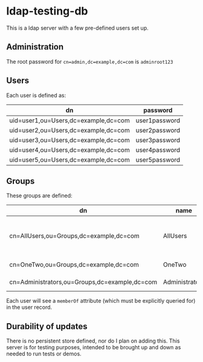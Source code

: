 # ldap-testing-db

This is a ldap server with a few pre-defined users set up.

## Administration

The root password for `cn=admin,dc=example,dc=com` is `adminroot123`

## Users

Each user is defined as:

|dn|password|
|-|-|
|uid=user1,ou=Users,dc=example,dc=com|user1password|
|uid=user2,ou=Users,dc=example,dc=com|user2password|
|uid=user3,ou=Users,dc=example,dc=com|user3password|
|uid=user4,ou=Users,dc=example,dc=com|user4password|
|uid=user5,ou=Users,dc=example,dc=com|user5password|

## Groups

These groups are defined:

|dn|name|members|
|-|-|-|
|cn=AllUsers,ou=Groups,dc=example,dc=com|AllUsers|user1, user2, user3, user4, user5|
|cn=OneTwo,ou=Groups,dc=example,dc=com|OneTwo|user1, user2|
|cn=Administrators,ou=Groups,dc=example,dc=com|Administrators|user2, user4|

Each user will see a `memberOf` attribute (which must be explicitly queried for)
in the user record.

## Durability of updates

There is no persistent store defined, nor do I plan on adding this.  This server
is for testing purposes, intended to be brought up and down as needed to run tests or demos.
